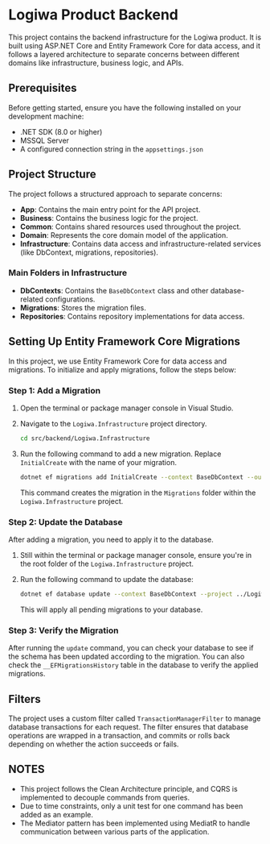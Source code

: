 # Logiwa Product Backend

This project contains the backend infrastructure for the Logiwa product. It is built using ASP.NET Core and Entity Framework Core for data access, and it follows a layered architecture to separate concerns between different domains like infrastructure, business logic, and APIs.

## Prerequisites

Before getting started, ensure you have the following installed on your development machine:

- .NET SDK (8.0 or higher)
- MSSQL Server
- A configured connection string in the `appsettings.json`

## Project Structure

The project follows a structured approach to separate concerns:

- **App**: Contains the main entry point for the API project.
- **Business**: Contains the business logic for the project.
- **Common**: Contains shared resources used throughout the project.
- **Domain**: Represents the core domain model of the application.
- **Infrastructure**: Contains data access and infrastructure-related services (like DbContext, migrations, repositories).

### Main Folders in Infrastructure

- **DbContexts**: Contains the `BaseDbContext` class and other database-related configurations.
- **Migrations**: Stores the migration files.
- **Repositories**: Contains repository implementations for data access.

## Setting Up Entity Framework Core Migrations

In this project, we use Entity Framework Core for data access and migrations. To initialize and apply migrations, follow the steps below:

### Step 1: Add a Migration

1. Open the terminal or package manager console in Visual Studio.
2. Navigate to the `Logiwa.Infrastructure` project directory.

    ```bash
    cd src/backend/Logiwa.Infrastructure
    ```

3. Run the following command to add a new migration. Replace `InitialCreate` with the name of your migration.

    ```bash
    dotnet ef migrations add InitialCreate --context BaseDbContext --output-dir Migrations --project ../Logiwa.Infrastructure
    ```

    This command creates the migration in the `Migrations` folder within the `Logiwa.Infrastructure` project.

### Step 2: Update the Database

After adding a migration, you need to apply it to the database.

1. Still within the terminal or package manager console, ensure you're in the root folder of the `Logiwa.Infrastructure` project.

2. Run the following command to update the database:

    ```bash
    dotnet ef database update --context BaseDbContext --project ../Logiwa.Infrastructure --startup-project ../Logiwa.WebAPI
    ```

    This will apply all pending migrations to your database.

### Step 3: Verify the Migration

After running the `update` command, you can check your database to see if the schema has been updated according to the migration. You can also check the `__EFMigrationsHistory` table in the database to verify the applied migrations.

## Filters

The project uses a custom filter called `TransactionManagerFilter` to manage database transactions for each request. The filter ensures that database operations are wrapped in a transaction, and commits or rolls back depending on whether the action succeeds or fails.

## NOTES
- This project follows the Clean Architecture principle, and CQRS is implemented to decouple commands from queries.
- Due to time constraints, only a unit test for one command has been added as an example.
- The Mediator pattern has been implemented using MediatR to handle communication between various parts of the application.


